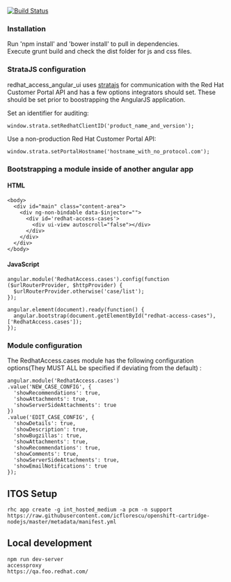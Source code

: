 [![Build Status](https://travis-ci.org/redhataccess/redhat_access_angular_ui.svg?branch=master)](https://travis-ci.org/redhataccess/redhat_access_angular_ui)  

### Installation  
Run 'npm install' and 'bower install' to pull in dependencies.  
Execute grunt build and check the dist folder for js and css files.

### StrataJS configuration
redhat_access_angular_ui uses [stratajs](https://github.com/redhataccess/stratajs) for communication with the Red Hat Customer Portal API and has a few options integrators should set.  These should be set prior to boostrapping the AngularJS application.

Set an identifier for auditing:  

~~~
window.strata.setRedhatClientID('product_name_and_version');  
~~~
Use a non-production Red Hat Customer Portal API:  

~~~
window.strata.setPortalHostname('hostname_with_no_protocol.com');  
~~~


### Bootstrapping a module inside of another angular app
#### HTML
~~~
<body>
  <div id="main" class="content-area">
    <div ng-non-bindable data-$injector="">
      <div id='redhat-access-cases'>
        <div ui-view autoscroll="false"></div>
      </div>
    </div>
  </div>
</body>
~~~  

#### JavaScript
~~~
angular.module('RedhatAccess.cases').config(function ($urlRouterProvider, $httpProvider) {
  $urlRouterProvider.otherwise('case/list');
});

angular.element(document).ready(function() {
  angular.bootstrap(document.getElementById("redhat-access-cases"), ['RedhatAccess.cases']);
});
~~~

### Module configuration
The RedhatAccess.cases module has the following configuration options(They MUST ALL be specified if deviating from the default)  :  

~~~
angular.module('RedhatAccess.cases')
.value('NEW_CASE_CONFIG', {
  'showRecommendations': true,
  'showAttachments': true,
  'showServerSideAttachments': true
})
.value('EDIT_CASE_CONFIG', {
  'showDetails': true,
  'showDescription': true,
  'showBugzillas': true,
  'showAttachments': true,
  'showRecommendations': true,
  'showComments': true,
  'showServerSideAttachments': true,
  'showEmailNotifications': true
});
~~~

## ITOS Setup

    rhc app create -g int_hosted_medium -a pcm -n support https://raw.githubusercontent.com/icflorescu/openshift-cartridge-nodejs/master/metadata/manifest.yml

## Local development

    npm run dev-server
    accessproxy
    https://qa.foo.redhat.com/
